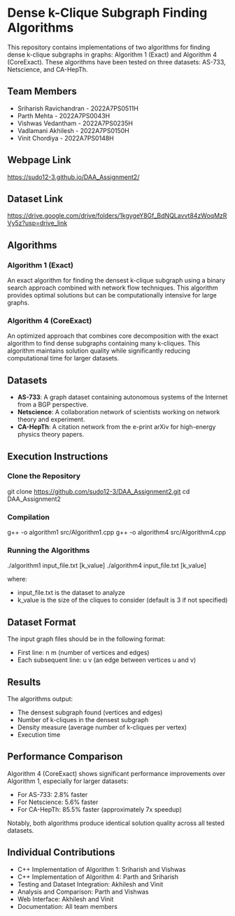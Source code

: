 # Dense k-Clique Subgraph Finding Algorithms

This repository contains implementations of two algorithms for finding dense k-clique subgraphs in graphs: Algorithm 1 (Exact) and Algorithm 4 (CoreExact). These algorithms have been tested on three datasets: AS-733, Netscience, and CA-HepTh.

## Team Members

- Sriharish Ravichandran - 2022A7PS0511H
- Parth Mehta - 2022A7PS0043H
- Vishwas Vedantham - 2022A7PS0235H
- Vadlamani Akhilesh - 2022A7PS0150H
- Vinit Chordiya - 2022A7PS0148H

## Webpage Link
https://sudo12-3.github.io/DAA_Assignment2/

## Dataset Link
https://drive.google.com/drive/folders/1kgygeY8Gf_BdNQLavvt84zWoqMzRVy5z?usp=drive_link

## Algorithms

### Algorithm 1 (Exact)
An exact algorithm for finding the densest k-clique subgraph using a binary search approach combined with network flow techniques. This algorithm provides optimal solutions but can be computationally intensive for large graphs.

### Algorithm 4 (CoreExact)
An optimized approach that combines core decomposition with the exact algorithm to find dense subgraphs containing many k-cliques. This algorithm maintains solution quality while significantly reducing computational time for larger datasets.

## Datasets

- **AS-733**: A graph dataset containing autonomous systems of the Internet from a BGP perspective.
- **Netscience**: A collaboration network of scientists working on network theory and experiment.
- **CA-HepTh**: A citation network from the e-print arXiv for high-energy physics theory papers.

## Execution Instructions

### Clone the Repository
git clone https://github.com/sudo12-3/DAA_Assignment2.git
cd DAA_Assignment2

### Compilation
g++ -o algorithm1 src/Algorithm1.cpp
g++ -o algorithm4 src/Algorithm4.cpp

### Running the Algorithms
./algorithm1 input_file.txt [k_value]
./algorithm4 input_file.txt [k_value]

where:
- input_file.txt is the dataset to analyze
- k_value is the size of the cliques to consider (default is 3 if not specified)

## Dataset Format
The input graph files should be in the following format:
- First line: n m (number of vertices and edges)
- Each subsequent line: u v (an edge between vertices u and v)

## Results

The algorithms output:
- The densest subgraph found (vertices and edges)
- Number of k-cliques in the densest subgraph
- Density measure (average number of k-cliques per vertex)
- Execution time

## Performance Comparison

Algorithm 4 (CoreExact) shows significant performance improvements over Algorithm 1, especially for larger datasets:
- For AS-733: 2.8% faster
- For Netscience: 5.6% faster
- For CA-HepTh: 85.5% faster (approximately 7x speedup)

Notably, both algorithms produce identical solution quality across all tested datasets.

## Individual Contributions

- C++ Implementation of Algorithm 1: Sriharish and Vishwas
- C++ Implementation of Algorithm 4: Parth and Sriharish
- Testing and Dataset Integration: Akhilesh and Vinit
- Analysis and Comparison: Parth and Vishwas
- Web Interface: Akhilesh and Vinit
- Documentation: All team members
